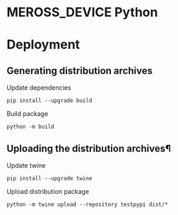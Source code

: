 # MEROSS_DEVICE Python

# Deployment 

## Generating distribution archives
Update dependencies
```
pip install --upgrade build
```

Build package
```
python -m build
```

## Uploading the distribution archives¶

Update twine
```
pip install --upgrade twine
```

Upload distribution package
```
python -m twine upload --repository testpypi dist/*
```
